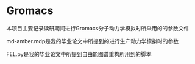 # Gromacs
本项目主要记录读研期间进行Gromacs分子动力学模拟时所采用的的参数文件

md-amber.mdp是我的毕业论文中所提到的进行生产动力学模拟时的参数

FEL.py是我的毕业论文中所提到自由能图谱重构所用到的脚本
